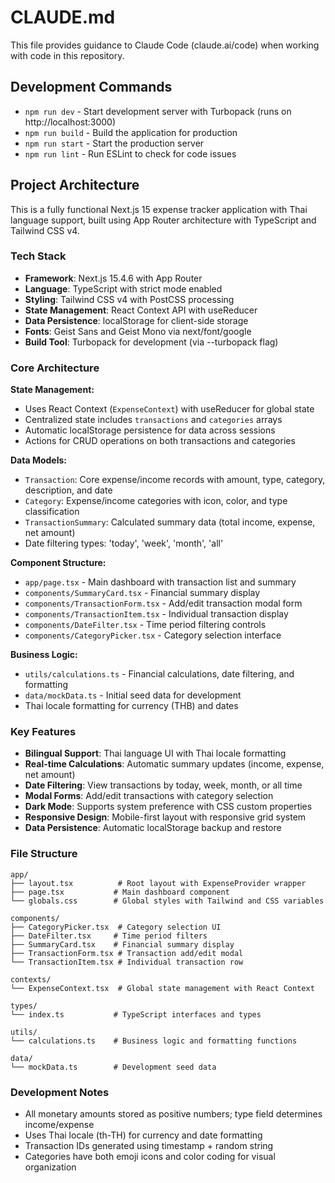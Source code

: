 # CLAUDE.md

This file provides guidance to Claude Code (claude.ai/code) when working with code in this repository.

## Development Commands

- `npm run dev` - Start development server with Turbopack (runs on http://localhost:3000)
- `npm run build` - Build the application for production
- `npm run start` - Start the production server
- `npm run lint` - Run ESLint to check for code issues

## Project Architecture

This is a fully functional Next.js 15 expense tracker application with Thai language support, built using App Router architecture with TypeScript and Tailwind CSS v4.

### Tech Stack
- **Framework**: Next.js 15.4.6 with App Router
- **Language**: TypeScript with strict mode enabled
- **Styling**: Tailwind CSS v4 with PostCSS processing
- **State Management**: React Context API with useReducer
- **Data Persistence**: localStorage for client-side storage
- **Fonts**: Geist Sans and Geist Mono via next/font/google
- **Build Tool**: Turbopack for development (via --turbopack flag)

### Core Architecture

**State Management:**
- Uses React Context (`ExpenseContext`) with useReducer for global state
- Centralized state includes `transactions` and `categories` arrays
- Automatic localStorage persistence for data across sessions
- Actions for CRUD operations on both transactions and categories

**Data Models:**
- `Transaction`: Core expense/income records with amount, type, category, description, and date
- `Category`: Expense/income categories with icon, color, and type classification
- `TransactionSummary`: Calculated summary data (total income, expense, net amount)
- Date filtering types: 'today', 'week', 'month', 'all'

**Component Structure:**
- `app/page.tsx` - Main dashboard with transaction list and summary
- `components/SummaryCard.tsx` - Financial summary display
- `components/TransactionForm.tsx` - Add/edit transaction modal form
- `components/TransactionItem.tsx` - Individual transaction display
- `components/DateFilter.tsx` - Time period filtering controls
- `components/CategoryPicker.tsx` - Category selection interface

**Business Logic:**
- `utils/calculations.ts` - Financial calculations, date filtering, and formatting
- `data/mockData.ts` - Initial seed data for development
- Thai locale formatting for currency (THB) and dates

### Key Features
- **Bilingual Support**: Thai language UI with Thai locale formatting
- **Real-time Calculations**: Automatic summary updates (income, expense, net amount)
- **Date Filtering**: View transactions by today, week, month, or all time
- **Modal Forms**: Add/edit transactions with category selection
- **Dark Mode**: Supports system preference with CSS custom properties
- **Responsive Design**: Mobile-first layout with responsive grid system
- **Data Persistence**: Automatic localStorage backup and restore

### File Structure
```
app/
├── layout.tsx          # Root layout with ExpenseProvider wrapper
├── page.tsx           # Main dashboard component
└── globals.css        # Global styles with Tailwind and CSS variables

components/
├── CategoryPicker.tsx  # Category selection UI
├── DateFilter.tsx     # Time period filters
├── SummaryCard.tsx    # Financial summary display
├── TransactionForm.tsx # Transaction add/edit modal
└── TransactionItem.tsx # Individual transaction row

contexts/
└── ExpenseContext.tsx  # Global state management with React Context

types/
└── index.ts           # TypeScript interfaces and types

utils/
└── calculations.ts    # Business logic and formatting functions

data/
└── mockData.ts        # Development seed data
```

### Development Notes
- All monetary amounts stored as positive numbers; type field determines income/expense
- Uses Thai locale (th-TH) for currency and date formatting
- Transaction IDs generated using timestamp + random string
- Categories have both emoji icons and color coding for visual organization